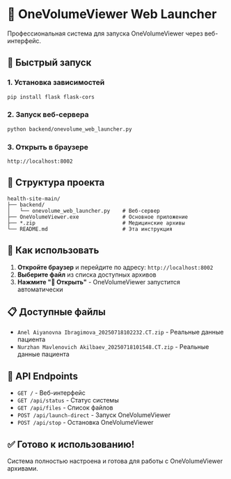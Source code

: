 # 🏥 OneVolumeViewer Web Launcher

Профессиональная система для запуска OneVolumeViewer через веб-интерфейс.

## 🚀 Быстрый запуск

### 1. Установка зависимостей
```bash
pip install flask flask-cors
```

### 2. Запуск веб-сервера
```bash
python backend/onevolume_web_launcher.py
```

### 3. Открыть в браузере
```
http://localhost:8002
```

## 📁 Структура проекта

```
health-site-main/
├── backend/
│   └── onevolume_web_launcher.py    # Веб-сервер
├── OneVolumeViewer.exe              # Основное приложение
├── *.zip                            # Медицинские архивы
└── README.md                        # Эта инструкция
```

## 🎯 Как использовать

1. **Откройте браузер** и перейдите по адресу: `http://localhost:8002`
2. **Выберите файл** из списка доступных архивов
3. **Нажмите "🚀 Открыть"** - OneVolumeViewer запустится автоматически

## 📋 Доступные файлы

- `Anel Aiyanovna Ibragimova_20250718102232.CT.zip` - Реальные данные пациента
- `Nurzhan Mavlenovich Akilbaev_20250718101548.CT.zip` - Реальные данные пациента

## 🔧 API Endpoints

- `GET /` - Веб-интерфейс
- `GET /api/status` - Статус системы
- `GET /api/files` - Список файлов
- `POST /api/launch-direct` - Запуск OneVolumeViewer
- `POST /api/stop` - Остановка OneVolumeViewer

## ✅ Готово к использованию!

Система полностью настроена и готова для работы с OneVolumeViewer архивами. 
